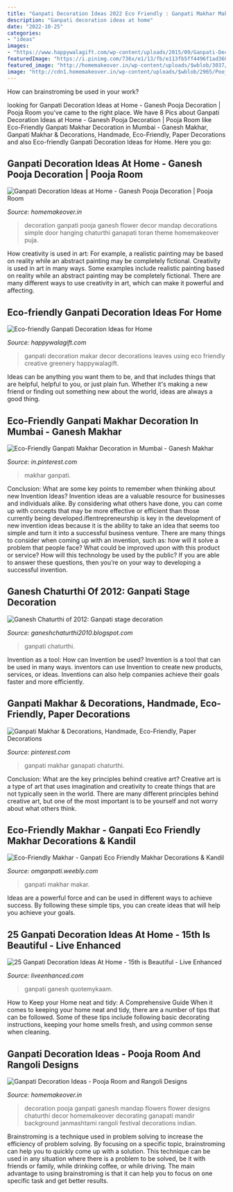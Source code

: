 ```yaml
---
title: "Ganpati Decoration Ideas 2022 Eco Friendly : Ganpati Makhar Makar"
description: "Ganpati decoration ideas at home"
date: "2022-10-25"
categories:
- "ideas"
images:
- "https://www.happywalagift.com/wp-content/uploads/2015/09/Ganpati-Decoration-Ideas-for-Home.jpg"
featuredImage: "https://i.pinimg.com/736x/e1/13/fb/e113fb5ff4496f1ad360cfde2ffe00fb.jpg"
featured_image: "http://homemakeover.in/wp-content/uploads/$wblob/3037/Pooja-Room-327.jpg"
image: "http://cdn1.homemakeover.in/wp-content/uploads/$wblob/2965/Pooja-Room-317.jpg"
---
```



How can brainstroming be used in your work?
 

	

		
looking for Ganpati Decoration Ideas at Home - Ganesh Pooja Decoration | Pooja Room you've came to the right place. We have 8 Pics about Ganpati Decoration Ideas at Home - Ganesh Pooja Decoration | Pooja Room like Eco-Friendly Ganpati Makhar Decoration in Mumbai - Ganesh Makhar, Ganpati Makhar &amp; Decorations, Handmade, Eco-Friendly, Paper Decorations and also Eco-friendly Ganpati Decoration Ideas for Home. Here you go:
		
    
## Ganpati Decoration Ideas At Home - Ganesh Pooja Decoration | Pooja Room

<img loading=lazy src="http://cdn1.homemakeover.in/wp-content/uploads/$wblob/2965/Pooja-Room-317.jpg" onerror="this.onerror=null;this.src='https://tse3.mm.bing.net/th?id=OIP.qpnsJ6Sj7D9HfbAQKzUzrgHaFR&amp;pid=15.1';" alt="Ganpati Decoration Ideas at Home - Ganesh Pooja Decoration | Pooja Room">

_Source: homemakeover.in_

>decoration ganpati pooja ganesh flower decor mandap decorations simple door hanging chaturthi ganapati toran theme homemakeover puja. 

	

How creativity is used in art: For example, a realistic painting may be based on reality while an abstract painting may be completely fictional.
Creativity is used in art in many ways. Some examples include realistic painting based on reality while an abstract painting may be completely fictional. There are many different ways to use creativity in art, which can make it powerful and affecting.

    
## Eco-friendly Ganpati Decoration Ideas For Home

<img loading=lazy src="https://www.happywalagift.com/wp-content/uploads/2015/09/Ganpati-Decoration-Ideas-for-Home.jpg" onerror="this.onerror=null;this.src='https://tse3.mm.bing.net/th?id=OIP.4fETEx-cPLxu6M6f4_3D8AHaEJ&amp;pid=15.1';" alt="Eco-friendly Ganpati Decoration Ideas for Home">

_Source: happywalagift.com_

>ganpati decoration makar decor decorations leaves using eco friendly creative greenery happywalagift. 

	

Ideas can be anything you want them to be, and that includes things that are helpful, helpful to you, or just plain fun. Whether it's making a new friend or finding out something new about the world, ideas are always a good thing.

    
## Eco-Friendly Ganpati Makhar Decoration In Mumbai - Ganesh Makhar

<img loading=lazy src="https://i.pinimg.com/736x/e1/13/fb/e113fb5ff4496f1ad360cfde2ffe00fb.jpg" onerror="this.onerror=null;this.src='https://tse4.mm.bing.net/th?id=OIP.UKyJDkA0KerLOZaJpN3iDAHaHa&amp;pid=15.1';" alt="Eco-Friendly Ganpati Makhar Decoration in Mumbai - Ganesh Makhar">

_Source: in.pinterest.com_

>makhar ganpati. 

	

Conclusion: What are some key points to remember when thinking about new Invention Ideas?
Invention ideas are a valuable resource for businesses and individuals alike. By considering what others have done, you can come up with concepts that may be more effective or efficient than those currently being developed.iflentrepreneurship is key in the development of new invention ideas because it is the ability to take an idea that seems too simple and turn it into a successful business venture. There are many things to consider when coming up with an invention, such as: how will it solve a problem that people face? What could be improved upon with this product or service? How will this technology be used by the public? If you are able to answer these questions, then you’re on your way to developing a successful invention.

    
## Ganesh Chaturthi Of 2012: Ganpati Stage Decoration

<img loading=lazy src="http://2.bp.blogspot.com/_0nwsz9uCDKA/TEmapfPVn-I/AAAAAAAABkA/H00K_BKlBTQ/w1200-h630-p-k-no-nu/H1.PNG" onerror="this.onerror=null;this.src='https://tse2.mm.bing.net/th?id=OIP.oXG2iLRY_phAITCmKPcQowHaE8&amp;pid=15.1';" alt="Ganesh Chaturthi of 2012: Ganpati stage decoration">

_Source: ganeshchaturthi2010.blogspot.com_

>ganpati chaturthi. 

	

Invention as a tool: How can Invention be used?
Invention is a tool that can be used in many ways. inventors can use Invention to create new products, services, or ideas. Inventions can also help companies achieve their goals faster and more efficiently.

    
## Ganpati Makhar &amp; Decorations, Handmade, Eco-Friendly, Paper Decorations

<img loading=lazy src="https://i.pinimg.com/736x/7b/50/a6/7b50a6c1aea282741943144d141e1851.jpg" onerror="this.onerror=null;this.src='https://tse3.mm.bing.net/th?id=OIP.IXSmAe5EbP4LtXJiuMBcmAHaHa&amp;pid=15.1';" alt="Ganpati Makhar &amp; Decorations, Handmade, Eco-Friendly, Paper Decorations">

_Source: pinterest.com_

>ganpati makhar ganapati chaturthi. 

	

Conclusion: What are the key principles behind creative art?
Creative art is a type of art that uses imagination and creativity to create things that are not typically seen in the world. There are many different principles behind creative art, but one of the most important is to be yourself and not worry about what others think.

    
## Eco-Friendly Makhar - Ganpati Eco Friendly Makhar Decorations &amp; Kandil

<img loading=lazy src="https://omganpati.weebly.com/uploads/1/2/9/9/12996887/6-eco-friendly-makhar-badlapur_orig.jpg" onerror="this.onerror=null;this.src='https://tse4.mm.bing.net/th?id=OIP.Do-fqlp67jItwcVrtvsIewHaEK&amp;pid=15.1';" alt="Eco-Friendly Makhar - Ganpati Eco Friendly Makhar Decorations &amp; Kandil">

_Source: omganpati.weebly.com_

>ganpati makhar makar. 

	

Ideas are a powerful force and can be used in different ways to achieve success. By following these simple tips, you can create ideas that will help you achieve your goals.

    
## 25 Ganpati Decoration Ideas At Home - 15th Is Beautiful - Live Enhanced

<img loading=lazy src="https://www.liveenhanced.com/wp-content/uploads/2018/09/ganpati-decoration-ideas-17.jpg" onerror="this.onerror=null;this.src='https://tse3.mm.bing.net/th?id=OIP.3ejN9gk7hksDe7MdgWV1bQHaEK&amp;pid=15.1';" alt="25 Ganpati Decoration Ideas At Home - 15th is Beautiful - Live Enhanced">

_Source: liveenhanced.com_

>ganpati ganesh quotemykaam. 

	

How to Keep your Home neat and tidy: A Comprehensive Guide
When it comes to keeping your home neat and tidy, there are a number of tips that can be followed. Some of these tips include following basic decorating instructions, keeping your home smells fresh, and using common sense when cleaning.

    
## Ganpati Decoration Ideas - Pooja Room And Rangoli Designs

<img loading=lazy src="http://homemakeover.in/wp-content/uploads/$wblob/3037/Pooja-Room-327.jpg" onerror="this.onerror=null;this.src='https://tse2.mm.bing.net/th?id=OIP.39hDOrjaAnCT_MbALOPm-wHaL4&amp;pid=15.1';" alt="Ganpati Decoration Ideas - Pooja Room and Rangoli Designs">

_Source: homemakeover.in_

>decoration pooja ganpati ganesh mandap flowers flower designs chaturthi decor homemakeover decorating ganapati mandir background janmashtami rangoli festival decorations indian. 

	

Brainstroming is a technique used in problem solving to increase the efficiency of problem solving. By focusing on a specific topic, brainstroming can help you to quickly come up with a solution. This technique can be used in any situation where there is a problem to be solved, be it with friends or family, while drinking coffee, or while driving. The main advantage to using brainstroming is that it can help you to focus on one specific task and get better results.

